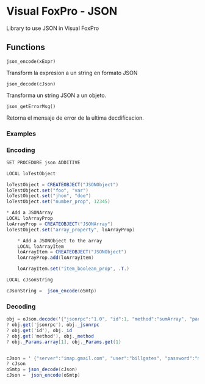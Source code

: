 # Visual FoxPro - JSON 

Library to use JSON in Visual FoxPro

## Functions

`json_encode(xExpr)`

Transform la expresion a un string en formato JSON

`json_decode(cJson)`

Transforma un string JSON a un objeto.

`json_getErrorMsg()`

Retorna el mensaje de error de la ultima decdificacion.


### Examples

### Encoding
```cs
SET PROCEDURE json ADDITIVE

LOCAL loTestObject

loTestObject = CREATEOBJECT("JSONObject")
loTestObject.set("foo", "var")
loTestObject.set("jhon", "doe")
loTestObject.set("number_prop", 12345)

* Add a JSONArray
LOCAL loArrayProp
loArrayProp = CREATEOBJECT("JSONArray")
loTestObject.set("array_property", loArrayProp)

	* Add a JSONObject to the array
	LOCAL loArrayItem
	loArrayItem = CREATEOBJECT("JSONObject")
	loArrayProp.add(loArrayItem)

	loArrayItem.set("item_boolean_prop", .T.)

LOCAL cJsonString

cJsonString =  json_encode(oSmtp)
```

### Decoding
```cs
obj = oJson.decode('{"jsonrpc":"1.0", "id":1, "method":"sumArray", "params":[3.1415,2.14,10],"version":1.0}')
? obj.get('jsonrpc'), obj._jsonrpc
? obj.get('id'), obj._id
? obj.get('method'), obj._method
? obj._Params.array[1], obj._Params.get(1)


cJson = ' {"server":"imap.gmail.com", "user":"billgates", "password":"melinda" , "port":895, "auth":false, "ssl":false, "timeout":20, "error":404}' 
? cJson
oSmtp = json_decode(cJson)
cJson =  json_encode(oSmtp)


```
